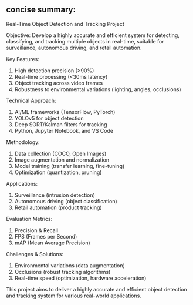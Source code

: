 <h2> concise summary:</h2>

Real-Time Object Detection and Tracking Project

Objective: Develop a highly accurate and efficient system for detecting, classifying, and tracking multiple objects in real-time, suitable for surveillance, autonomous driving, and retail automation.

Key Features:

1. High detection precision (>90%)
2. Real-time processing (<30ms latency)
3. Object tracking across video frames
4. Robustness to environmental variations (lighting, angles, occlusions)

Technical Approach:

1. AI/ML frameworks (TensorFlow, PyTorch)
2. YOLOv5 for object detection
3. Deep SORT/Kalman filters for tracking
4. Python, Jupyter Notebook, and VS Code

Methodology:

1. Data collection (COCO, Open Images)
2. Image augmentation and normalization
3. Model training (transfer learning, fine-tuning)
4. Optimization (quantization, pruning)

Applications:

1. Surveillance (intrusion detection)
2. Autonomous driving (object classification)
3. Retail automation (product tracking)

Evaluation Metrics:

1. Precision & Recall
2. FPS (Frames per Second)
3. mAP (Mean Average Precision)

Challenges & Solutions:

1. Environmental variations (data augmentation)
2. Occlusions (robust tracking algorithms)
3. Real-time speed (optimization, hardware acceleration)

This project aims to deliver a highly accurate and efficient object detection and tracking system for various real-world applications.

